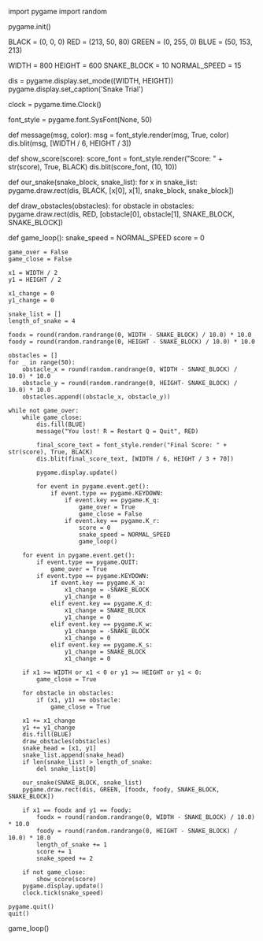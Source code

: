 import pygame
import random

pygame.init()

BLACK = (0, 0, 0)
RED = (213, 50, 80)
GREEN = (0, 255, 0)
BLUE = (50, 153, 213)

WIDTH = 800
HEIGHT = 600
SNAKE_BLOCK = 10
NORMAL_SPEED = 15

dis = pygame.display.set_mode((WIDTH, HEIGHT))
pygame.display.set_caption('Snake Trial')

clock = pygame.time.Clock()

font_style = pygame.font.SysFont(None, 50)

def message(msg, color):
    msg = font_style.render(msg, True, color)
    dis.blit(msg, [WIDTH / 6, HEIGHT / 3])

def show_score(score):
    score_font = font_style.render("Score: " + str(score), True, BLACK)
    dis.blit(score_font, (10, 10))

def our_snake(snake_block, snake_list):
    for x in snake_list:
        pygame.draw.rect(dis, BLACK, [x[0], x[1], snake_block, snake_block])

def draw_obstacles(obstacles):
    for obstacle in obstacles:
        pygame.draw.rect(dis, RED, [obstacle[0], obstacle[1], SNAKE_BLOCK, SNAKE_BLOCK])

def game_loop():
    snake_speed = NORMAL_SPEED
    score = 0

    game_over = False
    game_close = False

    x1 = WIDTH / 2
    y1 = HEIGHT / 2

    x1_change = 0
    y1_change = 0

    snake_list = []
    length_of_snake = 4

    foodx = round(random.randrange(0, WIDTH - SNAKE_BLOCK) / 10.0) * 10.0
    foody = round(random.randrange(0, HEIGHT - SNAKE_BLOCK) / 10.0) * 10.0

    obstacles = []
    for _ in range(50):
        obstacle_x = round(random.randrange(0, WIDTH - SNAKE_BLOCK) / 10.0) * 10.0
        obstacle_y = round(random.randrange(0, HEIGHT- SNAKE_BLOCK) / 10.0) * 10.0
        obstacles.append((obstacle_x, obstacle_y))

    while not game_over:
        while game_close:
            dis.fill(BLUE)
            message("You lost! R = Restart Q = Quit", RED)

            final_score_text = font_style.render("Final Score: " + str(score), True, BLACK)
            dis.blit(final_score_text, [WIDTH / 6, HEIGHT / 3 + 70])

            pygame.display.update()

            for event in pygame.event.get():
                if event.type == pygame.KEYDOWN:
                    if event.key == pygame.K_q:
                        game_over = True
                        game_close = False
                    if event.key == pygame.K_r:
                        score = 0
                        snake_speed = NORMAL_SPEED
                        game_loop()

        for event in pygame.event.get():
            if event.type == pygame.QUIT:
                game_over = True
            if event.type == pygame.KEYDOWN:
                if event.key == pygame.K_a:
                    x1_change = -SNAKE_BLOCK
                    y1_change = 0
                elif event.key == pygame.K_d:
                    x1_change = SNAKE_BLOCK
                    y1_change = 0
                elif event.key == pygame.K_w:
                    y1_change = -SNAKE_BLOCK
                    x1_change = 0
                elif event.key == pygame.K_s:
                    y1_change = SNAKE_BLOCK
                    x1_change = 0
                    
        if x1 >= WIDTH or x1 < 0 or y1 >= HEIGHT or y1 < 0:
            game_close = True

        for obstacle in obstacles:
            if (x1, y1) == obstacle:
                game_close = True

        x1 += x1_change
        y1 += y1_change
        dis.fill(BLUE)
        draw_obstacles(obstacles)
        snake_head = [x1, y1]
        snake_list.append(snake_head)
        if len(snake_list) > length_of_snake:
            del snake_list[0]

        our_snake(SNAKE_BLOCK, snake_list)
        pygame.draw.rect(dis, GREEN, [foodx, foody, SNAKE_BLOCK, SNAKE_BLOCK])

        if x1 == foodx and y1 == foody:
            foodx = round(random.randrange(0, WIDTH - SNAKE_BLOCK) / 10.0) * 10.0
            foody = round(random.randrange(0, HEIGHT - SNAKE_BLOCK) / 10.0) * 10.0
            length_of_snake += 1
            score += 1
            snake_speed += 2

        if not game_close:
            show_score(score)
        pygame.display.update()
        clock.tick(snake_speed)

    pygame.quit()
    quit()

game_loop()

